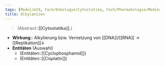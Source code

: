 ```yaml
---
tags: [Modul/m19, Fach/Onkologie/Cytostatika, Fach/Pharmakologie/Medikament]
title: Alkylanzien
---
```

> (Abstract::**[[Cytostatika]].**)
- **Wirkung**:: Alkylierung bzw. Vernetzung von [[DNA]]/[[RNA]] → [[Replikation]]↓
- **Entitäten** (Auswahl)
	- (Entitäten::[[Cyclophosphamid]])
	- (Entitäten::[[Cisplatin]])